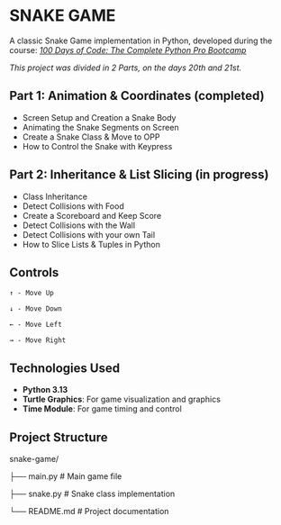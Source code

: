 # SNAKE GAME

A classic Snake Game implementation in Python, developed during the course: *[100 Days of Code: The Complete Python Pro Bootcamp](https://www.udemy.com/course/100-days-of-code/?srsltid=AfmBOor9MN3qCpzSHSlwpW-iGIEaZoRj4bMQ1rHAaDoqW5OMJrucjWH5)*

*This project was divided in 2 Parts, on the days 20th and 21st.*


## Part 1: Animation & Coordinates (completed)

 - Screen Setup and Creation a Snake Body
 - Animating the Snake Segments on Screen
 - Create a Snake Class & Move to OPP
 - How to Control the Snake with Keypress

## Part 2: Inheritance & List Slicing (in progress)

 - Class Inheritance
 - Detect Collisions with Food
 - Create a Scoreboard and Keep Score
 - Detect Collisions with the Wall
 - Detect Collisions with your own Tail
 - How to Slice Lists & Tuples in Python

## Controls

    ↑ - Move Up
    
    ↓ - Move Down
    
    ← - Move Left
    
    → - Move Right

## Technologies Used

 - **Python 3.13**
 - **Turtle Graphics**: For game visualization and graphics
 - **Time Module**: For game timing and control



## Project Structure

snake-game/

├── main.py # Main game file

├── snake.py # Snake class implementation

└── README.md # Project documentation